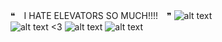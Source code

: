   ❝　I HATE ELEVATORS SO MUCH!!!!　❞
![alt text](https://media.discordapp.net/attachments/1229987526937284658/1285533746740596797/Untitled8_20240917043847.png?ex=66ea9e19&is=66e94c99&hm=46f081e469e270b53f61fa271e2c382a8cae8d29e2c17f02c479bd7903a6cbcd&=&format=webp&quality=lossless&width=450&height=450)                                                                                                                                                                                                                                                
![alt text](https://images-ext-1.discordapp.net/external/NTCquhYIgmfvY_A-6WTOKHBOGlYYUecLppyqdU5uOkQ/https/64.media.tumblr.com/887622132b3fede94b21686584d4d4fe/44b6b4022879c5bb-9b/s75x75_c1/f534a380100ece8ac8aea296121bfa31e4adfb88.gifv?format=webp&width=37&height=37)
<3
![alt text](https://images-ext-1.discordapp.net/external/l-mok7LEcHXSULRD56YOB1ew4H2jIvi-5QbuYlK5E5w/https/64.media.tumblr.com/159a1d791f1f7dbe9b02a7f5eea90576/2be3d7b7e3b8925d-a7/s100x200/57b686170f30956babde9dc67681c8778fb438a2.pnj?format=webp&width=74&height=42)
![alt text](https://images-ext-1.discordapp.net/external/YDmCKj8EYC697BwRFlSfYsbTbmZetvg7SJQ1t2FPDyY/https/64.media.tumblr.com/fdf76944db41649471d77c0b7a9e24ae/a53559b838a1040c-9e/s75x75_c1/f92ba40e8d36caa280d857ad2698ebeada9d5979.gifv?format=webp&width=15&height=15)
